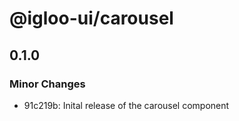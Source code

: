 # @igloo-ui/carousel

## 0.1.0

### Minor Changes

- 91c219b: Inital release of the carousel component
